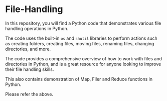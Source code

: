 # File-Handling
In this repository, you will find a Python code that demonstrates various file handling operations in Python.  
  
The code uses the built-in `os` and `shutil` libraries to perform actions such as creating folders, creating files, moving files, renaming files, changing directories, and more.  
  
The code provides a comprehensive overview of how to work with files and directories in Python, and is a great resource for anyone looking to improve their file handling skills.  
  
This also contains demonstration of Map, Filer and Reduce functions in Python.  
  
Please refer the above.
  
